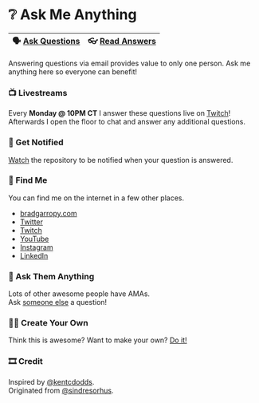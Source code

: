 # ❔ Ask Me Anything

| 🗣 [Ask Questions][ask-questions] | 👓 [Read Answers][read-answers] |
| -------------------------------- | ------------------------------- |


Answering questions via email provides value to only one person. Ask me anything here so everyone can benefit!

### 📺 Livestreams

Every **Monday @ 10PM CT** I answer these questions live on [Twitch][twitch]!  
Afterwards I open the floor to chat and answer any additional questions.

### 🔔 Get Notified

[Watch][watch] the repository to be notified when your question is answered.

### 📍 Find Me

You can find me on the internet in a few other places.

-   [bradgarropy.com][bg]
-   [Twitter][twitter]
-   [Twitch][twitch]
-   [YouTube][youtube]
-   [Instagram][instagram]
-   [LinkedIn][linkedin]

### 👥 Ask Them Anything

Lots of other awesome people have AMAs.  
Ask [someone else][amas] a question!

### 🕺🏼 Create Your Own

Think this is awesome? Want to make your own? [Do it!][fork]

### 🎞 Credit

Inspired by [@kentcdodds][kcd].  
Originated from [@sindresorhus][sindre].

[ask-questions]: https://github.com/bradgarropy/ama/issues/new
[read-answers]: https://github.com/bradgarropy/ama/issues?q=is%3Aissue+is%3Aclosed+label%3A%22%E2%9C%85+answered%22
[watch]: https://github.com/bradgarropy/ama/subscription
[bg]: https://bradgarropy.com
[twitter]: https://twitter.com/bradgarropy
[twitch]: https://twitch.tv/bradgarropy
[youtube]: https://www.youtube.com/bradgarropy
[instagram]: https://instagram.com/bradgarropy
[linkedin]: https://linkedin.com/in/bradgarropy
[amas]: https://github.com/sindresorhus/amas#ask-these-people-anything
[fork]: https://github.com/bradgarropy/ama/fork
[kcd]: https://github.com/kentcdodds
[sindre]: https://github.com/sindresorhus
